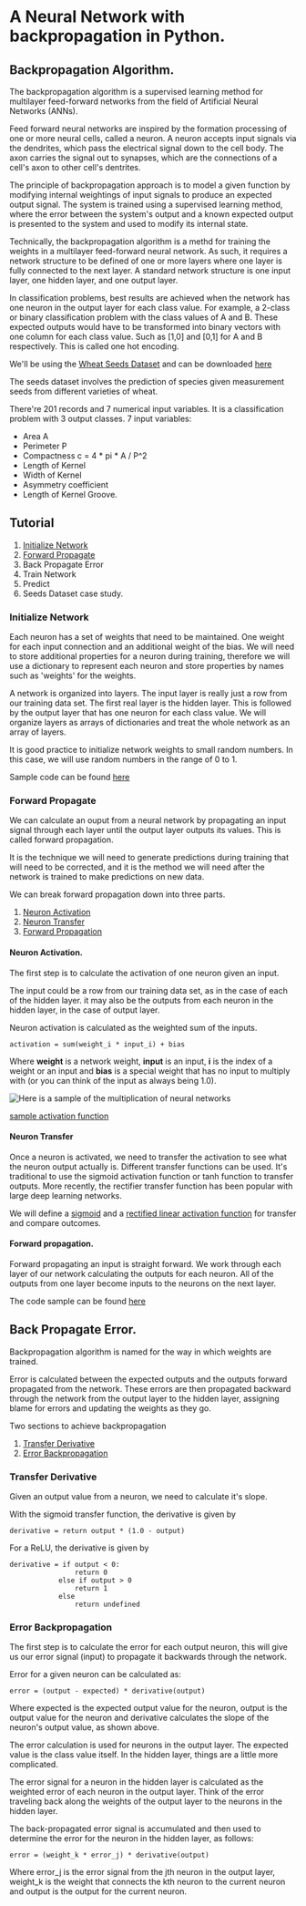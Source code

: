 # A Neural Network with backpropagation in Python.

## Backpropagation Algorithm.
The backpropagation algorithm is a supervised learning method for multilayer feed-forward networks from the field of Artificial Neural Networks (ANNs).

Feed forward neural networks are inspired by the formation processing of one or more neural cells, called a neuron. A neuron accepts input signals via the dendrites, which pass the electrical signal down to the cell body. The axon carries the signal out to synapses, which are the connections of a cell's axon to other cell's dentrites.

The principle of backpropagation approach is to model a given function by modifying internal weightings of input signals to produce an expected output signal. The system is trained using a supervised learning method, where the error between the system's output and a known expected output is presented to the system and used to modify its internal state.

Technically, the backpropagation algorithm is a methd for training the weights in a multilayer feed-forward neural network. As such, it requires a network structure to be defined of one or more layers where one layer is fully connected to the next layer. A standard network structure is one input layer, one hidden layer, and one output layer.

In classification problems, best results are achieved when the network has one neuron in the output layer for each class value. For example, a 2-class or binary classification problem with the class values of A and B. These expected outputs would have to be transformed into binary vectors with one column for each class value. Such as [1,0] and [0,1] for A and B respectively. This is called one hot encoding.

We'll be using the [Wheat Seeds Dataset](https://archive.ics.uci.edu/ml/datasets/seeds) and can be downloaded [here](https://raw.githubusercontent.com/jbrownlee/Datasets/master/wheat-seeds.csv)

The seeds dataset involves the prediction of species given measurement seeds from different varieties of wheat.

There're 201 records and 7 numerical input variables. It is a classification problem with 3 output classes. 
7 input variables:
- Area A
- Perimeter P
- Compactness c = 4 * pi * A / P^2
- Length of Kernel
- Width of Kernel
- Asymmetry coefficient
- Length of Kernel Groove.

## Tutorial
1. [Initialize Network](#initialize-network)
2. [Forward Propagate](#forward-propagate)
3. Back Propagate Error
4. Train Network
5. Predict
6. Seeds Dataset case study.

### Initialize Network

Each neuron has a set of weights that need to be maintained. One weight for each input connection and an additional weight of the bias. We will need to store additional properties for a neuron during training, therefore we will use a dictionary to represent each neuron and store properties by names such as 'weights' for the weights.

A network is organized into layers. The input layer is really just a row from our training data set. The first real layer is the hidden layer. This is followed by the output layer that has one neuron for each class value. We will organize layers as arrays of dictionaries and treat the whole network as an array of layers.

It is good practice to initialize network weights to small random numbers. In this case, we will use random numbers in the range of 0 to 1.

Sample code can be found [here](https://github.com/ngacho/tensor-flow-basics/blob/02c908c149324c2b2c83563453207b4585ec4d77/tf-tutorial-mlm/code_samples/backprop_neural_net.py#L6)

### Forward Propagate
We can calculate an ouput from a neural network by propagating an input signal through each layer until the output layer outputs its values. This is called forward propagation.

It is the technique we will need to generate predictions during training that will need to be corrected, and it is the method we will need after the network is trained to make predictions on new data.

We can break forward propagation down into three parts.
1. [Neuron Activation](#neuron-activation)
2. [Neuron Transfer](#neuron-transfer)
3. [Forward Propagation](#forward-propagation)

#### Neuron Activation.
The first step is to calculate the activation of one neuron given an input.

The input could be a row from our training data set, as in the case of each of the hidden layer. it may also be the outputs from each neuron in the hidden layer, in the case of output layer.

Neuron activation is calculated as the weighted sum of the inputs.

```
activation = sum(weight_i * input_i) + bias
```

Where **weight** is a network weight, **input** is an input, **i** is the index of a weight or an input and **bias** is a special weight that has no input to multiply with (or you can think of the input as always being 1.0).

![Here is a sample of the multiplication of neural networks](https://www.jeremyjordan.me/content/images/2018/01/Screen-Shot-2017-11-07-at-12.32.19-PM.png)

[sample activation function](https://github.com/ngacho/tensor-flow-basics/blob/501ff68c6dda2616c2b5eac711432b85184a81bc/tf-tutorial-mlm/code_samples/backprop_neural_net.py#L17)

#### Neuron Transfer
Once a neuron is activated, we need to transfer the activation to see what the neuron output actually is. Different transfer functions can be used. It's traditional to use the sigmoid activation function or tanh function to transfer outputs. More recently, the rectifier transfer function has been popular with large deep learning networks.

We will define a [sigmoid](https://github.com/ngacho/tensor-flow-basics/blob/02c908c149324c2b2c83563453207b4585ec4d77/tf-tutorial-mlm/code_samples/backprop_neural_net.py#L23) and a [rectified linear activation function](https://github.com/ngacho/tensor-flow-basics/blob/02c908c149324c2b2c83563453207b4585ec4d77/tf-tutorial-mlm/code_samples/backprop_neural_net.py#L26) for transfer and compare outcomes.


#### Forward propagation.
Forward propagating an input is straight forward. We work through each layer of our network calculating the outputs for each neuron. All of the outputs from one layer become inputs to the neurons on the next layer.

The code sample can be found [here](https://github.com/ngacho/tensor-flow-basics/blob/aa175a02d41c6034aaf9ab2650263e1e2b961705/tf-tutorial-mlm/code_samples/backprop_neural_net.py#L39)

## Back Propagate Error.
Backpropagation algorithm is named for the way in which weights are trained.

Error is calculated between the expected outputs and the outputs forward propagated from the network. These errors are then propagated backward through the network from the output layer to the hidden layer, assigning blame for errors and updating the weights as they go.

Two sections to achieve backpropagation
1. [Transfer Derivative](#transfer-derivative)
2. [Error Backpropagation](#error-backpropagation)

### Transfer Derivative
Given an output value from a neuron, we need to calculate it's slope.

With the sigmoid transfer function, the derivative is given by
```
derivative = return output * (1.0 - output)
```

For a ReLU, the derivative is given by
```
derivative = if output < 0:
                return 0
            else if output > 0
                return 1
            else 
                return undefined
```

### Error Backpropagation
The first step is to calculate the error for each output neuron, this will give us our error signal (input) to propagate it backwards through the network.

Error for a given neuron can be calculated as:
```
error = (output - expected) * derivative(output)
```

Where expected is the expected output value for the neuron, output is the output value for the neuron and derivative calculates the slope of the neuron's output value, as shown above.

The error calculation is used for neurons in the output layer. The expected value is the class value itself. In the hidden layer, things are a little more complicated.

The error signal for a neuron in the hidden layer is calculated as the weighted error of each neuron in the output layer. Think of the error traveling back along the weights of the output layer to the neurons in the hidden layer.

The back-propagated error signal is accumulated and then used to determine the error for the neuron in the hidden layer, as follows:
```
error = (weight_k * error_j) * derivative(output)
```

Where error_j is the error signal from the jth neuron in the output layer, weight_k is the weight that connects the kth neuron to the current neuron and output is the output for the current neuron.

